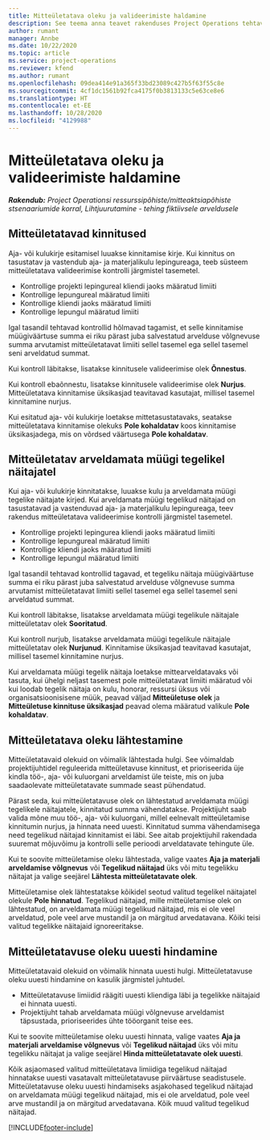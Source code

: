 ```yaml
---
title: Mitteületatava oleku ja valideerimiste haldamine
description: See teema anna teavet rakenduses Project Operations tehtavatest mitteületatava limiidi kontrollidest.
author: rumant
manager: Annbe
ms.date: 10/22/2020
ms.topic: article
ms.service: project-operations
ms.reviewer: kfend
ms.author: rumant
ms.openlocfilehash: 09dea414e91a365f33bd23089c427b5f63f55c8e
ms.sourcegitcommit: 4cf1dc1561b92fca4175f0b3813133c5e63ce8e6
ms.translationtype: HT
ms.contentlocale: et-EE
ms.lasthandoff: 10/28/2020
ms.locfileid: "4129988"
---
```

# <a name="manage-not-to-exceed-status-and-validations"></a>Mitteületatava oleku ja valideerimiste haldamine 

_**Rakendub:** Project Operationsi ressurssipõhiste/mitteaktsiapõhiste stsenaariumide korral,  Lihtjuurutamine - tehing fiktiivsele arveldusele_

## <a name="not-to-exceed-on-approvals"></a>Mitteületatavad kinnitused

Aja- või kulukirje esitamisel luuakse kinnitamise kirje. Kui kinnitus on tasustatav ja vastendub aja- ja materjalikulu lepingureaga, teeb süsteem mitteületatava valideerimise kontrolli järgmistel tasemetel.

  - Kontrollige projekti lepingureal kliendi jaoks määratud limiiti
  - Kontrollige lepungureal määratud limiiti
  - Kontrollige kliendi jaoks määratud limiiti
  - Kontrollige lepungul määratud limiiti

Igal tasandil tehtavad kontrollid hõlmavad tagamist, et selle kinnitamise müügiväärtuse summa ei riku pärast juba salvestatud arvelduse võlgnevuse summa arvutamist mitteületatavat limiiti sellel tasemel ega sellel tasemel seni arveldatud summat.

Kui kontroll läbitakse, lisatakse kinnitusele valideerimise olek **Õnnestus**.

Kui kontroll ebaõnnestu, lisatakse kinnitusele valideerimise olek **Nurjus**. Mitteületatava kinnitamise üksikasjad teavitavad kasutajat, millisel tasemel kinnitamine nurjus.

Kui esitatud aja- või kulukirje loetakse mittetasustatavaks, seatakse mitteületatava kinnitamise olekuks **Pole kohaldatav** koos kinnitamise üksikasjadega, mis on võrdsed väärtusega **Pole kohaldatav**.

## <a name="not-to-exceed-on-unbilled-sales-actuals"></a>Mitteületatav arveldamata müügi tegelikel näitajatel

Kui aja- või kulukirje kinnitatakse, luuakse kulu ja arveldamata müügi tegelike näitajate kirjed. Kui arveldamata müügi tegelikud näitajad on tasustatavad ja vastenduvad aja- ja materjalikulu lepingureaga, teev rakendus mitteületatava valideerimise kontrolli järgmistel tasemetel.

  - Kontrollige projekti lepingurea kliendi jaoks määratud limiiti
  - Kontrollige lepungureal määratud limiiti
  - Kontrollige kliendi jaoks määratud limiiti
  - Kontrollige lepungul määratud limiiti

Igal tasandil tehtavad kontrollid tagavad, et tegeliku näitaja müügiväärtuse summa ei riku pärast juba salvestatud arvelduse võlgnevuse summa arvutamist mitteületatavat limiiti sellel tasemel ega sellel tasemel seni arveldatud summat.

Kui kontroll läbitakse, lisatakse arveldamata müügi tegelikule näitajale mitteületatav olek **Sooritatud**.

Kui kontroll nurjub, lisatakse arveldamata müügi tegelikule näitajale mitteületatav olek **Nurjunud**. Kinnitamise üksikasjad teavitavad kasutajat, millisel tasemel kinnitamine nurjus.

Kui arveldamata müügi tegelik näitaja loetakse mittearveldatavaks või tasuta, kui ühelgi neljast tasemest pole mitteületatavat limiiti määratud või kui loodab tegelik näitaja on kulu, honorar, ressursi üksus või organisatsioonisisene müük, peavad väljad **Mitteületuse olek** ja **Mitteületuse kinnituse üksikasjad** peavad olema määratud valikule **Pole kohaldatav**.

## <a name="reset-the-not-to-exceed-status"></a>Mitteületatava oleku lähtestamine

Mitteületatavaid olekuid on võimalik lähtestada hulgi. See võimaldab projektijuhtidel reguleerida mitteületavuse kinnitust, et prioriseerida üje kindla töö-, aja- või kuluorgani arveldamist üle teiste, mis on juba saadaolevate mitteületatavate summade seast pühendatud.

Pärast seda, kui mitteületatavuse olek on lähtestatud arveldamata müügi tegelikele näitajatele, kinnitatud summa vähendatakse. Projektijuht saab valida mõne muu töö-, aja- või kuluorgani, millel eelnevalt mitteületamise kinnitumin nurjus, ja hinnata need uuesti. Kinnitatud summa vähendamisega need tegelikud näitajad kinnitamist ei läbi. See aitab projektijuhil rakendada suuremat mõjuvõimu ja kontrolli selle perioodi arveldatavate tehingute üle.

Kui te soovite mitteületamise oleku lähtestada, valige vaates **Aja ja materjali arveldamise võlgnevus** või **Tegelikud näitajad** üks või mitu tegelikku näitajat ja valige seejärel **Lähtesta mitteületatavate olek**.

Mitteületamise olek lähtestatakse kõikidel seotud valitud tegelikel näitajatel olekule **Pole hinnatud**. Tegelikud näitajad, mille mitteületamise olek on lähtestatud, on arveldamata müügi tegelikud näitajad, mis ei ole veel arveldatud, pole veel arve mustandil ja on märgitud arvedatavana. Kõiki teisi valitud tegelikke näitajaid ignoreeritakse.

## <a name="reevaluate-not-to-exceed-status"></a>Mitteületatavuse oleku uuesti hindamine

Mitteületatavaid olekuid on võimalik hinnata uuesti hulgi. Mitteületatavuse oleku uuesti hindamine on kasulik järgmistel juhtudel.

  - Mitteületatavuse limiidid räägiti uuesti kliendiga läbi ja tegelikke näitajaid ei hinnata uuesti.
  - Projektijuht tahab arveldamata müügi võlgnevuse arveldamist täpsustada, prioriseerides ühte tööorganit teise ees.

Kui te soovite mitteületamise oleku uuesti hinnata, valige vaates **Aja ja materjali arveldamise võlgnevus** või **Tegelikud näitajad** üks või mitu tegelikku näitajat ja valige seejärel **Hinda mitteületatavate olek uuesti**.

Kõik asjaomased valitud mitteületatava limiidiga tegelikud näitajad hinnatakse uuesti vasatavalt mitteületatavuse piirväärtuse seadistusele. Mitteületatavuse oleku uuesti hindamiseks asjakohased tegelikud näitajad on arveldamata müügi tegelikud näitajad, mis ei ole arveldatud, pole veel arve mustandil ja on märgitud arvedatavana. Kõik muud valitud tegelikud näitajad.


[!INCLUDE[footer-include](../../includes/footer-banner.md)]